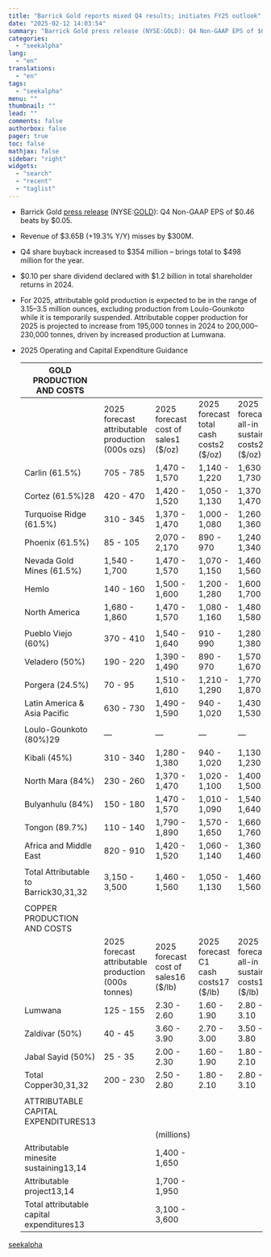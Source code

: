 ```yaml
---
title: "Barrick Gold reports mixed Q4 results; initiates FY25 outlook"
date: "2025-02-12 14:03:54"
summary: "Barrick Gold press release (NYSE:GOLD): Q4 Non-GAAP EPS of $0.46 beats by $0.05. Revenue of $3.65B (+19.3% Y/Y) misses by $300M. Q4 share buyback increased to $354 million – brings total to $498 million for the year. $0.10 per share dividend declared with $1.2 billion in total shareholder returns in..."
categories:
  - "seekalpha"
lang:
  - "en"
translations:
  - "en"
tags:
  - "seekalpha"
menu: ""
thumbnail: ""
lead: ""
comments: false
authorbox: false
pager: true
toc: false
mathjax: false
sidebar: "right"
widgets:
  - "search"
  - "recent"
  - "taglist"
---
```


* Barrick Gold [press release](https://seekingalpha.com/pr/19999425-barrick-delivers-strong-year-end-performance-while-advancing-key-growth-projects) (NYSE:[GOLD](https://seekingalpha.com/symbol/GOLD "Barrick Gold Corporation")): Q4 Non-GAAP EPS of $0.46  beats by $0.05.
* Revenue of $3.65B (+19.3% Y/Y)  misses by $300M.
* Q4 share buyback increased to $354 million – brings total to $498 million for the year.
* $0.10 per share dividend declared with $1.2 billion in total shareholder returns in 2024.
* For 2025, attributable gold production is expected to be in the range of 3.15–3.5 million ounces, excluding production from Loulo-Gounkoto while it is temporarily suspended. Attributable copper production for 2025 is projected to increase from 195,000 tonnes in 2024 to 200,000–230,000 tonnes, driven by increased production at Lumwana.
* 2025 Operating and Capital Expenditure Guidance
  
  | GOLD PRODUCTION AND COSTS | | | | |
  | --- | --- | --- | --- | --- |
  |  | 2025 forecast attributable production (000s ozs) | 2025 forecast cost of sales1 ($/oz) | 2025 forecast total cash costs2 ($/oz) | 2025 forecast all-in sustaining costs2 ($/oz) |
  | Carlin (61.5%) | 705 - 785 | 1,470 - 1,570 | 1,140 - 1,220 | 1,630 - 1,730 |
  | Cortez (61.5%)28 | 420 - 470 | 1,420 - 1,520 | 1,050 - 1,130 | 1,370 - 1,470 |
  | Turquoise Ridge (61.5%) | 310 - 345 | 1,370 - 1,470 | 1,000 - 1,080 | 1,260 - 1,360 |
  | Phoenix (61.5%) | 85 - 105 | 2,070 - 2,170 | 890 - 970 | 1,240 - 1,340 |
  | Nevada Gold Mines (61.5%) | 1,540 - 1,700 | 1,470 - 1,570 | 1,070 - 1,150 | 1,460 - 1,560 |
  | Hemlo | 140 - 160 | 1,500 - 1,600 | 1,200 - 1,280 | 1,600 - 1,700 |
  | North America | 1,680 - 1,860 | 1,470 - 1,570 | 1,080 - 1,160 | 1,480 - 1,580 |
  |  | | | | |
  | Pueblo Viejo (60%) | 370 - 410 | 1,540 - 1,640 | 910 - 990 | 1,280 - 1,380 |
  | Veladero (50%) | 190 - 220 | 1,390 - 1,490 | 890 - 970 | 1,570 - 1,670 |
  | Porgera (24.5%) | 70 - 95 | 1,510 - 1,610 | 1,210 - 1,290 | 1,770 - 1,870 |
  | Latin America & Asia Pacific | 630 - 730 | 1,490 - 1,590 | 940 - 1,020 | 1,430 - 1,530 |
  |  | | | | |
  | Loulo-Gounkoto (80%)29 | — | — | — | — |
  | Kibali (45%) | 310 - 340 | 1,280 - 1,380 | 940 - 1,020 | 1,130 - 1,230 |
  | North Mara (84%) | 230 - 260 | 1,370 - 1,470 | 1,020 - 1,100 | 1,400 - 1,500 |
  | Bulyanhulu (84%) | 150 - 180 | 1,470 - 1,570 | 1,010 - 1,090 | 1,540 - 1,640 |
  | Tongon (89.7%) | 110 - 140 | 1,790 - 1,890 | 1,570 - 1,650 | 1,660 - 1,760 |
  | Africa and Middle East | 820 - 910 | 1,420 - 1,520 | 1,060 - 1,140 | 1,360 - 1,460 |
  |  | | | | |
  | Total Attributable to Barrick30,31,32 | 3,150 - 3,500 | 1,460 - 1,560 | 1,050 - 1,130 | 1,460 - 1,560 |
  |  | | | | |
  | COPPER PRODUCTION AND COSTS | | | | |
  |  | 2025 forecast attributable production (000s tonnes) | 2025 forecast cost of sales16 ($/lb) | 2025 forecast C1 cash costs17 ($/lb) | 2025 forecast all-in sustaining costs17 ($/lb) |
  | Lumwana | 125 - 155 | 2.30 - 2.60 | 1.60 - 1.90 | 2.80 - 3.10 |
  | Zaldívar (50%) | 40 - 45 | 3.60 - 3.90 | 2.70 - 3.00 | 3.50 - 3.80 |
  | Jabal Sayid (50%) | 25 - 35 | 2.00 - 2.30 | 1.60 - 1.90 | 1.80 - 2.10 |
  | Total Copper30,31,32 | 200 - 230 | 2.50 - 2.80 | 1.80 - 2.10 | 2.80 - 3.10 |
  |  | | | | |
  | ATTRIBUTABLE CAPITAL EXPENDITURES13 | |  |  | |
  |  | | (millions) |
  | Attributable minesite sustaining13,14 | | 1,400 - 1,650 |
  | Attributable project13,14 | | 1,700 - 1,950 |
  | Total attributable capital expenditures13 | | 3,100 - 3,600 |

[seekalpha](https://seekingalpha.com/news/4406675-barrick-gold-reports-mixed-q4-results-initiates-fy25-outlook)
